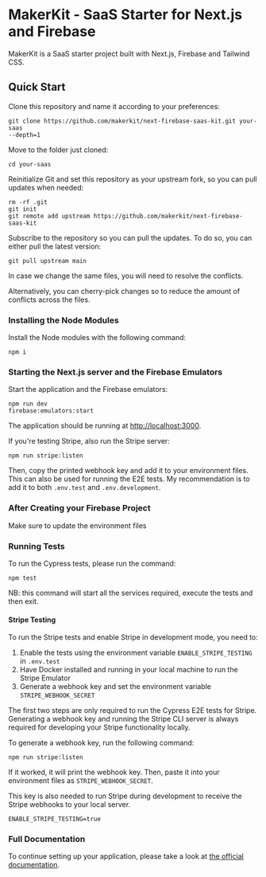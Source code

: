 # MakerKit - SaaS Starter for Next.js and Firebase

MakerKit is a SaaS starter project built with Next.js, Firebase and Tailwind 
CSS.

## Quick Start

Clone this repository and name it according to your preferences:

```
git clone https://github.com/makerkit/next-firebase-saas-kit.git your-saas 
--depth=1
```

Move to the folder just cloned:

```
cd your-saas 
```

Reinitialize Git and set this repository as your upstream fork, so you can 
pull updates when needed:

```
rm -rf .git
git init
git remote add upstream https://github.com/makerkit/next-firebase-saas-kit
```

Subscribe to the repository so you can pull the updates. To do so, you can 
either pull the latest version:

```
git pull upstream main
```

In case we change the same files, you will need to resolve the conflicts.

Alternatively, you can cherry-pick changes so to reduce the amount of 
conflicts across the files.

### Installing the Node Modules

Install the Node modules with the following command:

```
npm i
```

### Starting the Next.js server and the Firebase Emulators

Start the application and the Firebase emulators:

```
npm run dev
firebase:emulators:start
```

The application should be running at [http://localhost:3000](http://localhost:3000).

If you're testing Stripe, also run the Stripe server:

```
npm run stripe:listen
```

Then, copy the printed webhook key and add it to your environment files. 
This can also be used for running the E2E tests.
My recommendation is to add it to both `.env.test` and `.env.development`.

### After Creating your Firebase Project

Make sure to update the environment files

### Running Tests

To run the Cypress tests, please run the command:

```
npm test
```

NB: this command will start all the services required, execute the tests and 
then exit.

#### Stripe Testing

To run the Stripe tests and enable Stripe in development mode, you need to:

1. Enable the tests using the environment variable `ENABLE_STRIPE_TESTING` in 
`.env.test`
2. Have Docker installed and running in your local machine to run the Stripe 
  Emulator
3. Generate a webhook key and set the environment variable 
   `STRIPE_WEBHOOK_SECRET`

The first two steps are only required to run the Cypress E2E tests for 
Stripe. Generating a webhook key and running the Stripe CLI server is 
always required for developing your Stripe functionality locally.

To generate a webhook key, run the following command:

```
npm run stripe:listen
```

If it worked, it will print the webhook key. Then, paste it into 
your environment files as `STRIPE_WEBHOOK_SECRET`. 

This key is also needed to run Stripe during development to receive the 
Stripe webhooks to your local server.

```
ENABLE_STRIPE_TESTING=true
```

### Full Documentation
To continue setting up your application, please take a look at [the official 
documentation](https://makerkit.dev/docs/setting-up-firebase).
